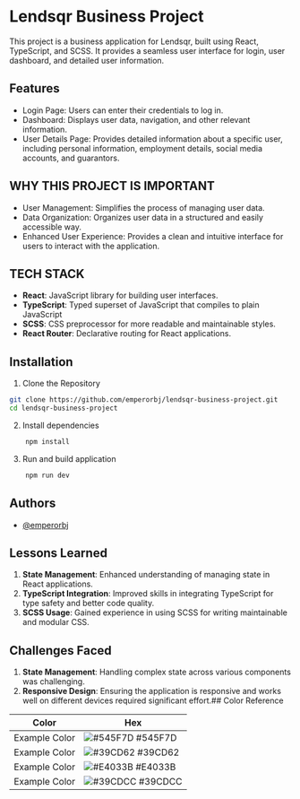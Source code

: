 
# Lendsqr Business Project

This project is a business application for Lendsqr, built using React, TypeScript, and SCSS. It provides a seamless user interface for login, user dashboard, and detailed user information.




## Features
- Login Page: Users can enter their credentials to log in.
- Dashboard: Displays user data, navigation, and other relevant information.
- User Details Page: Provides detailed information about a specific user, including personal information, employment details, social media accounts, and guarantors.



## WHY THIS PROJECT IS IMPORTANT

- User Management: Simplifies the process of managing user data.
- Data Organization: Organizes user data in a structured and easily accessible way.
- Enhanced User Experience: Provides a clean and intuitive interface for users to interact with the application.
## TECH STACK 

- **React**: JavaScript library for building user interfaces.
- **TypeScript**: Typed superset of JavaScript that compiles to plain JavaScript
- **SCSS**: CSS preprocessor for more readable and maintainable styles.
- **React Router**: Declarative routing for React applications.
## Installation 

 1. Clone the Repository

```bash
git clone https://github.com/emperorbj/lendsqr-business-project.git
cd lendsqr-business-project

```
2. Install dependencies
```bash
    npm install
```
3. Run and build application
```bash
    npm run dev
```
    
## Authors

- [@emperorbj](https://www.github.com/emperorbj)


## Lessons Learned

1. **State Management**: Enhanced understanding of managing state in React applications.
2. **TypeScript Integration**: Improved skills in integrating TypeScript for type safety and better code quality.
3. **SCSS Usage**: Gained experience in using SCSS for writing maintainable and modular CSS.


## Challenges Faced

1. **State Management**: Handling complex state across various components was challenging.
2. **Responsive Design**: Ensuring the application is responsive and works well on different devices required significant effort.## Color Reference

| Color             | Hex                                                                |
| ----------------- | ------------------------------------------------------------------ |
| Example Color | ![#545F7D](https://via.placeholder.com/10/0a192f?text=+) #545F7D |
| Example Color | ![#39CD62](https://via.placeholder.com/10/f8f8f8?text=+) #39CD62 |
| Example Color | ![#E4033B](https://via.placeholder.com/10/00b48a?text=+) #E4033B |
| Example Color | ![#39CDCC](https://via.placeholder.com/10/00b48a?text=+) #39CDCC |

